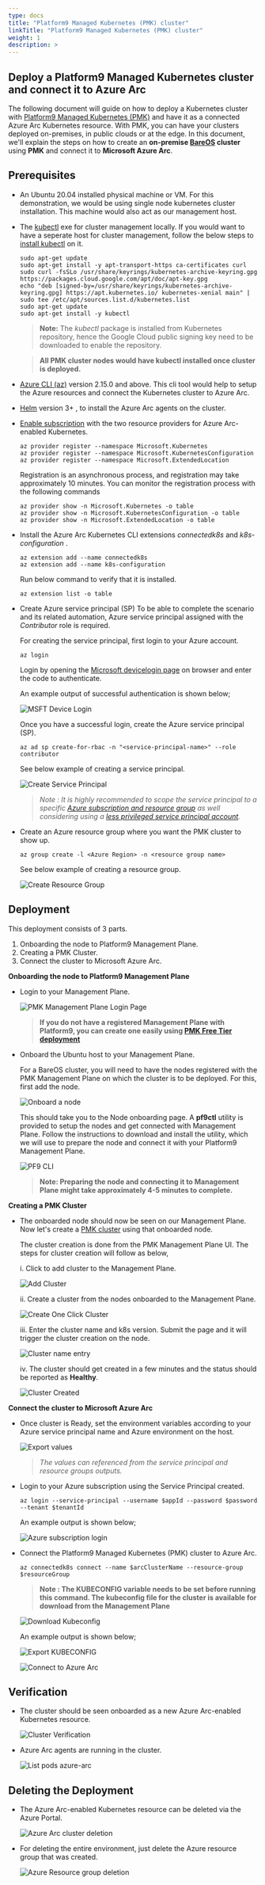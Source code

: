 ```yaml
---
type: docs
title: "Platform9 Managed Kubernetes (PMK) cluster"
linkTitle: "Platform9 Managed Kubernetes (PMK) cluster"
weight: 1
description: >
---
```


## Deploy a Platform9 Managed Kubernetes cluster and connect it to Azure Arc

The following document will guide on how to deploy a Kubernetes cluster with [Platform9 Managed Kubernetes (PMK)](https://platform9.com/managed-kubernetes/) and have it as a connected Azure Arc Kubernetes resource.
With PMK, you can have your clusters deployed on-premises, in public clouds or at the edge. In this document, we'll explain the steps on how to create an **on-premise [BareOS](https://platform9.com/docs/kubernetes/bareos-what-is-bareos) cluster** using **PMK** and connect it to **Microsoft Azure Arc**.

## Prerequisites

* An Ubuntu 20.04 installed physical machine or VM. For this demonstration, we would be using single node kubernetes cluster installation. This machine would also act as our management host.

* The [kubectl](https://platform9.com/learn/tutorials/kubectl) exe for cluster management locally. If you would want to have a seperate host for cluster management, follow the below steps to [install kubectl](https://kubernetes.io/docs/tasks/tools/install-kubectl-linux/#install-using-native-package-management) on it.

  ```shell
  sudo apt-get update
  sudo apt-get install -y apt-transport-https ca-certificates curl
  sudo curl -fsSLo /usr/share/keyrings/kubernetes-archive-keyring.gpg https://packages.cloud.google.com/apt/doc/apt-key.gpg
  echo "deb [signed-by=/usr/share/keyrings/kubernetes-archive-keyring.gpg] https://apt.kubernetes.io/ kubernetes-xenial main" | sudo tee /etc/apt/sources.list.d/kubernetes.list
  sudo apt-get update
  sudo apt-get install -y kubectl
  ```

  > **Note:** The *kubectl* package is installed from Kubernetes repository, hence the Google Cloud public signing key need to be downloaded to enable the repository.

  > **All PMK cluster nodes would have kubectl installed once cluster is deployed.**

* [Azure CLI (az)](https://docs.microsoft.com/en-us/cli/azure/install-azure-cli?view=azure-cli-latest) version 2.15.0 and above. This cli tool would help to setup the Azure resources and connect the Kubernetes cluster to Azure Arc.

* [Helm](https://helm.sh/docs/intro/install/) version 3+ , to install the Azure Arc agents on the cluster.

* [Enable subscription](https://docs.microsoft.com/en-us/azure/azure-resource-manager/management/resource-providers-and-types#register-resource-provider) with the two resource providers for Azure Arc-enabled Kubernetes.

  ```shell
  az provider register --namespace Microsoft.Kubernetes
  az provider register --namespace Microsoft.KubernetesConfiguration
  az provider register --namespace Microsoft.ExtendedLocation
  ```

  Registration is an asynchronous process, and registration may take approximately 10 minutes. You can monitor the registration process with the following commands

  ```shell
  az provider show -n Microsoft.Kubernetes -o table
  az provider show -n Microsoft.KubernetesConfiguration -o table
  az provider show -n Microsoft.ExtendedLocation -o table
  ```

* Install the Azure Arc Kubernetes CLI extensions *connectedk8s* and *k8s-configuration* .

  ```shell
  az extension add --name connectedk8s
  az extension add --name k8s-configuration
  ```

  Run below command to verify that it is installed.

  ```shell
  az extension list -o table
  ```

* Create Azure service principal (SP)
  To be able to complete the scenario and its related automation, Azure service principal assigned with the *Contributor* role is required.

  For creating the service principal, first login to your Azure account.

  ```shell
  az login
  ```

  Login by opening the [Microsoft devicelogin page](https://microsoft.com/devicelogin) on browser and enter the code to authenticate.

  An example output of successful authentication is shown below;

  ![MSFT Device Login](./01.png)

  Once you have a successful login, create the Azure service principal (SP).

  ```shell
  az ad sp create-for-rbac -n "<service-principal-name>" --role contributor
  ```

  See below example of creating a service principal.

  ![Create Service Principal](./02.png)

  > *Note : It is highly recommended to scope the service principal to a specific [Azure subscription and resource group](https://docs.microsoft.com/en-us/cli/azure/ad/sp?view=azure-cli-latest) as well considering using a [less privileged service principal account](https://docs.microsoft.com/en-us/cli/azure/ad/sp?view=azure-cli-latest).*

* Create an Azure resource group where you want the PMK cluster to show up.

  ```shell
  az group create -l <Azure Region> -n <resource group name>
  ```

  See below example of creating a resource group.

  ![Create Resource Group](./03.png)

## Deployment

This deployment consists of 3 parts.

  1. Onboarding the node to Platform9 Management Plane.
  2. Creating a PMK Cluster.
  3. Connect the cluster to Microsoft Azure Arc.

**Onboarding the node to Platform9 Management Plane**

* Login to your Management Plane.

  ![PMK Management Plane Login Page](./04.png)

  > **If you do not have a registered Management Plane with Platform9, you can create one easily using [PMK Free Tier deployment](https://platform9.com/managed-kubernetes/)**

* Onboard the Ubuntu host to your Management Plane.

  For a BareOS cluster, you will need to have the nodes registered with the PMK Management Plane on which the cluster is to be deployed. For this, first add the node.

  ![Onboard a node](./05.png)

  This should take you to the Node onboarding page. A **pf9ctl** utility is provided to setup the nodes and get connected with Management Plane. Follow the instructions to download and install the utility, which we will use to prepare the node and connect it with your Platform9 Management Plane.

  ![PF9 CLI](./06.png)

  > **Note: Preparing the node and connecting it to Management Plane might take approximately 4-5 minutes to complete.**


**Creating a PMK Cluster**

* The onboarded node should now be seen on our Management Plane. Now let's create a [PMK cluster](https://platform9.com/learn/learn/get-started-bare-metal) using that onboarded node.

  The cluster creation is done from the PMK Management Plane UI. The steps for cluster creation will follow as below,

  i. Click to add cluster to the Management Plane.

  ![Add Cluster](./07.png)

  ii. Create a cluster from the nodes onboarded to the Management Plane.

  ![Create One Click Cluster](./08.png)

  iii. Enter the cluster name and k8s version. Submit the page and it will trigger the cluster creation on the node.

  ![Cluster name entry](./09.png)

  iv. The cluster should get created in a few minutes and the status should be reported as **Healthy**.

  ![Cluster Created](./10.png)

**Connect the cluster to Microsoft Azure Arc**

* Once cluster is Ready, set the environment variables according to your Azure service principal name and Azure environment on the host.

  ![Export values](./11.png)

  > *The values can referenced from the service principal and resource groups outputs.*

* Login to your Azure subscription using the Service Principal created.

  ```shell
  az login --service-principal --username $appId --password $password --tenant $tenantId
  ```

  An example output is shown below;

  ![Azure subscription login](./12.png)

* Connect the Platform9 Managed Kubernetes (PMK) cluster to Azure Arc.

  ```shell
  az connectedk8s connect --name $arcClusterName --resource-group $resourceGroup
  ```

  > **Note : The KUBECONFIG variable needs to be set before running this command. The kubeconfig file for the cluster is available for download from the Management Plane**

  ![Download Kubeconfig](./13.png)

  An example output is shown below;

  ![Export KUBECONFIG](./14.png)

  ![Connect to Azure Arc](./15.png)



## Verification

* The cluster should be seen onboarded as a new Azure Arc-enabled Kubernetes resource.

  ![Cluster Verification](./16.png)

* Azure Arc agents are running in the cluster.

  ![List pods azure-arc](./17.png)

## Deleting the Deployment

* The Azure Arc-enabled Kubernetes resource can be deleted via the Azure Portal.

  ![Azure Arc cluster deletion](./18.png)

* For deleting the entire environment, just delete the Azure resource group that was created.

  ![Azure Resource group deletion](./19.png)
